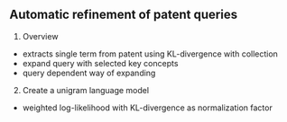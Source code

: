 ## Automatic refinement of patent queries

1. Overview
 - extracts single term from patent using KL-divergence with collection 
 - expand query with selected key concepts
 - query dependent way of expanding 

2. Create a unigram language model
 - weighted log-likelihood with KL-divergence as normalization factor
